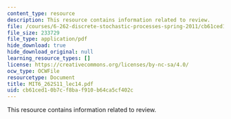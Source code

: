 ```yaml
---
content_type: resource
description: This resource contains information related to review.
file: /courses/6-262-discrete-stochastic-processes-spring-2011/cb61ced10b7cf8baf910b64ca5cf402c_MIT6_262S11_lec14.pdf
file_size: 233729
file_type: application/pdf
hide_download: true
hide_download_original: null
learning_resource_types: []
license: https://creativecommons.org/licenses/by-nc-sa/4.0/
ocw_type: OCWFile
resourcetype: Document
title: MIT6_262S11_lec14.pdf
uid: cb61ced1-0b7c-f8ba-f910-b64ca5cf402c
---
```

This resource contains information related to review.